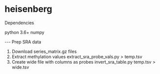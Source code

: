 # heisenberg


Dependencies

python 3.6+
numpy


--- Prep SRA data
1. Download series_matrix.gz files
2. Extract methylation values
	extract_sra_probe_vals.py > temp.tsv
3. Create wide file with columns as probes
	invert_sra_table.py temp.tsv > wide.tsv


